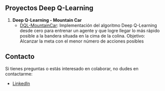 ## Proyectos Deep Q-Learning

1. **Deep Q-Learning - Mountain Car**
   - [DQL-MountainCar](./DQL-MOUNTAIN_CAR): Implementación del algoritmo Deep Q-Learning desde cero para entrenar un agente y que logre llegar lo más rápido posible a la bandera situada en la cima de la colina. Objetivo: Alcanzar la meta con el menor número de acciones posibles

## Contacto

Si tienes preguntas o estás interesado en colaborar, no dudes en contactarme:

- [LinkedIn](https://www.linkedin.com/in/diana-marysabell-llamoca-z%C3%A1rate-44489130a/)

